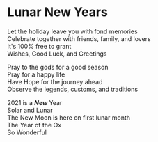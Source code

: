 <html>
<head>
<link rel="stylesheet" href="style.css">
</head>
<body>

<h1> Lunar New Years </h1>

Let the holiday leave you with fond memories                                                                                                 
Celebrate together with friends, family, and lovers    
It's 100% free to grant   
Wishes, Good Luck, and Greetings 



Pray to the gods for a good season   
Pray for a happy life   
Have Hope for the journey ahead    
Observe the legends, customs, and traditions   



2021 is a <b> *New* </b> Year    
Solar and Lunar    
The New Moon is here on first lunar month    
The Year of the Ox   
So Wonderful    


</body>
</html>
  
